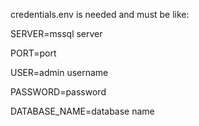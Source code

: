 
credentials.env is needed and must be like:

SERVER=mssql server

PORT=port

USER=admin username

PASSWORD=password

DATABASE_NAME=database name
